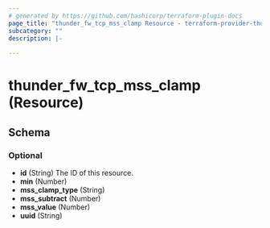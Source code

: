 ```yaml
---
# generated by https://github.com/hashicorp/terraform-plugin-docs
page_title: "thunder_fw_tcp_mss_clamp Resource - terraform-provider-thunder"
subcategory: ""
description: |-
  
---
```


# thunder_fw_tcp_mss_clamp (Resource)





<!-- schema generated by tfplugindocs -->
## Schema

### Optional

- **id** (String) The ID of this resource.
- **min** (Number)
- **mss_clamp_type** (String)
- **mss_subtract** (Number)
- **mss_value** (Number)
- **uuid** (String)


